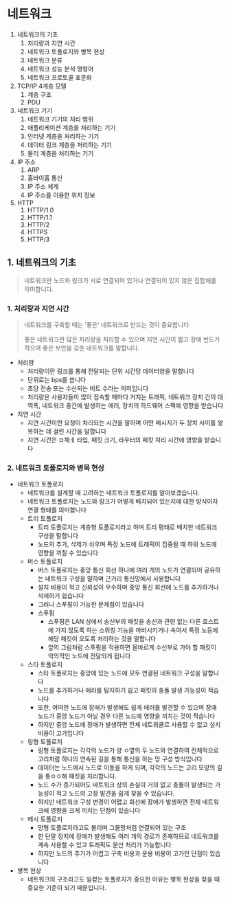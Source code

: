 # 네트워크

1. 네트워크의 기초
   1. 처리량과 지연 시간
   2. 네트워크 토폴로지와 병목 현상
   3. 네트워크 분류
   4. 네트워크 성능 분석 명령어
   5. 네트워크 프로토콜 표준화
2. TCP/IP 4계층 모델
   1. 계층 구조
   2. PDU
3. 네트워크 기기
   1. 네트워크 기기의 처리 범위
   2. 애플리케이션 계층을 처리하는 기기
   3. 인터넷 계층을 처리하는 기기
   4. 데이터 링크 계층을 처리하는 기기
   5. 물리 계층을 처리하는 기기
4. IP 주소
   1. ARP
   2. 홉바이홉 통신
   3. IP 주소 체계
   4. IP 주소를 이용한 위치 정보
5. HTTP
   1. HTTP/1.0
   2. HTTP/1.1
   3. HTTP/2
   4. HTTPS
   5. HTTP/3

## 1. 네트워크의 기초

> 네트워크란 노드와 링크가 서로 연결되어 있거나 연결되어 있지 않은 집합체를 의미합니다.

### 1. 처리량과 지연 시간

> 네트워크를 구축할 때는 '좋은' 네트워크로 만드는 것이 중요합니다.
>
> 좋은 네트워크란 많은 처리량을 처리할 수 있으며 지연 시간이 짧고 장애 빈도가 적으며 좋은 보안을 갖춘 네트워크를 말합니다.

- 처리량
  - 처리량이란 링크를 통해 전달되는 단위 시간당 데이터양을 말합니다
  - 단위로는 bps를 씁니다
  - 초당 전송 또는 수신되는 비트 수라는 의미입니다
  - 처리량은 사용자들이 많이 접속할 때마다 커지는 트래픽, 네트워크 장치 간의 대역폭, 네트워크 중간에 발생하는 에러, 장치의 하드웨어 스팩에 영향을 받습니다
- 지연 시간
  - 지연 시간이란 요청이 처리되는 시간을 말하며 어떤 메시지가 두 장치 사이를 왕복하는 데 걸린 시간을 말합니다
  - 지연 시간은 ㅁ채ㅔ 타입, 패킷 크기, 라우터의 패킷 처리 시간에 영향을 받습니다

### 2. 네트워크 토폴로지와 병목 현상

- 네트워크 토폴로지
  - 네트워크를 설계할 때 고려하는 네트워크 토폴로지를 알아보겠습니다.
  - 네트워크 토폴로지는 노드와 링크가 어떻게 배치되어 있는지에 대한 방식이자 연결 형태를 의미합니다
  - 트리 토폴로지
    - 트리 토폴로지는 계층형 토폴로지라고 하며 트리 평태로 배치한 네트워크 구성을 말합니다
    - 노드의 추가, 삭제가 쉬우며 특정 노드에 트래픽이 집중될 때 하위 노드에 영향을 끼칠 수 있습니다
  - 버스 토폴로지
    - 버스 토폴로지는 중앙 통신 회선 하나에 여러 개의 노드가 연결되어 공유하는 네트워크 구성을 말하며 근거리 통신망에서 사용합니다
    - 설치 비용이 적고 신뢰성이 우수하며 중앙 통신 회선에 노드를 추가하거나 삭제하기 쉽습니다
    - 그러나 스푸핑이 가능한 문제점이 있습니다
    - 스푸핑
      - 스푸핑은 LAN 상에서 송신부의 패킷을 송신과 관련 없는 다른 호스트에 가지 않도록 하는 스위칭 기능을 마비시키거나 속여서 특정 노등에 해당 패킷이 오도록 처리하는 것을 말합니다
      - 앞의 그림처럼 스푸핑을 적용하면 올바르게 수신부로 가야 할 패킷이 악의적인 노드에 전달되게 됩니다
  - 스타 토폴로지
    - 스타 토폴로지는 중앙에 있는 노드에 모두 연결된 네트워크 구성을 말합니다
    - 노드를 추가하거나 에러를 탐지하기 쉽고 패킷의 충돌 발생 가능성이 적습니다
    - 또한, 어떠한 노드에 장애가 발생해도 쉽게 에러를 발견할 수 있으며 장애 노드가 중앙 노드가 아닐 경우 다른 노드에 영향을 끼치는 것이 적습니다
    - 하지만 중앙 노드에 장애가 발생하면 전체 네트워클르 사용할 수 없고 설치 비용이 고가입니다
  - 링형 토폴로지
    - 링형 토폴로지는 각각의 노드가 양 ㅇ옆의 두 노드와 연결하여 전체적으로 고리처럼 하나의 연속된 길을 통해 통신을 하는 망 구성 방식입니다
    - 데이터는 노드에서 노드로 이동을 하게 되며, 각각의 노드는 고리 모양의 길을 통ㅇㅇ해 패킷을 처리합니다.
    - 노드 수가 증가되어도 네트워크 상의 손실이 거의 없고 충돌이 발생되는 가능성이 적고 노드의 고장 발견을 쉽게 찾을 수 있습니다.
    - 하지만 네트워크 구성 변경이 어렵고 회선에 장애가 발생하면 전체 네트워크에 영향을 크게 끼치는 단점이 있습니다
  - 메시 토폴로지
    - 망형 토폴로지라고도 불리며 그물망처럼 연결되어 있는 구조
    - 한 단말 장치에 장애가 발생해도 여러 개의 경로가 존재하므로 네트워크를 계속 사용할 수 있고 트래픽도 분산 처리가 가능합니다
    - 하지만 노드의 추가가 어렵고 구축 비용과 운용 비용이 고가인 단점이 있습니다
- 병목 현상
  - 네트워크의 구조라고도 일컫는 토폴로지가 중요한 이유는 병목 현상을 찾을 때 중요한 기준이 되기 때문입니다.
